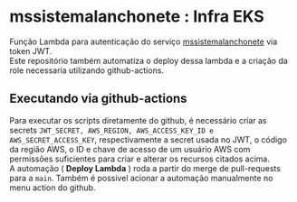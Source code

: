 # mssistemalanchonete : Infra EKS

Função Lambda para autenticação do serviço [mssistemalanchonete](https://github.com/kelvinlins/mssistemalanchonete.git) via token JWT.  
Este repositório também automatiza o deploy dessa lambda e a criação da role necessaria utilizando github-actions.

## Executando via github-actions
Para executar os scripts diretamente do github, é necessário criar as secrets `JWT_SECRET, AWS_REGION, AWS_ACCESS_KEY_ID e AWS_SECRET_ACCESS_KEY`, respectivamente a secret usada no JWT, o código da região AWS, o ID e chave de acesso de um usuário AWS com permissões suficientes para criar e alterar os recursos citados acima.   
A automação ( **Deploy Lambda** ) roda a partir do merge de pull-requests para a `main`. Também é possivel acionar a automação manualmente no menu action do github.